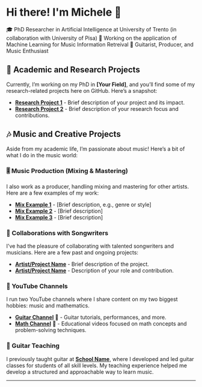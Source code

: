 # Hi there! I'm Michele 👋

🎓 PhD Researcher in Artificial Intelligence at University of Trento (in collaboration with University of Pisa)
🔬 Working on the application of Machine Learning for Music Information Retreival
🎸 Guitarist, Producer, and Music Enthusiast  


## 💼 Academic and Research Projects
Currently, I’m working on my PhD in **[Your Field]**, and you’ll find some of my research-related projects here on GitHub. Here’s a snapshot:

- **[Research Project 1](link-to-repo)** - Brief description of your project and its impact.
- **[Research Project 2](link-to-repo)** - Brief description of your research focus and contributions.


## 🎶 Music and Creative Projects
Aside from my academic life, I’m passionate about music! Here’s a bit of what I do in the music world:


### 🎚️ Music Production (Mixing & Mastering)
I also work as a producer, handling mixing and mastering for other artists. Here are a few examples of my work:

- **[Mix Example 1](link-to-mix-1)** - [Brief description, e.g., genre or style]
- **[Mix Example 2](link-to-mix-2)** - [Brief description]
- **[Mix Example 3](link-to-mix-3)** - [Brief description]


### 🤝 Collaborations with Songwriters
I've had the pleasure of collaborating with talented songwriters and musicians. Here are a few past and ongoing projects:

- **[Artist/Project Name](link-to-collaboration-1)** - Brief description of the project.
- **[Artist/Project Name](link-to-collaboration-2)** - Description of your role and contribution.


### 🎸 YouTube Channels
I run two YouTube channels where I share content on my two biggest hobbies: music and mathematics.

- **[Guitar Channel](link-to-guitar-channel)** 🎸 - Guitar tutorials, performances, and more.
- **[Math Channel](link-to-math-channel)** 📐 - Educational videos focused on math concepts and problem-solving techniques.


### 🎼 Guitar Teaching
I previously taught guitar at **[School Name](link-to-school)**, where I developed and led guitar classes for students of all skill levels. My teaching experience helped me develop a structured and approachable way to learn music.

---


